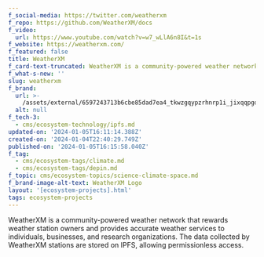 ```yaml
---
f_social-media: https://twitter.com/weatherxm
f_repo: https://github.com/WeatherXM/docs
f_video:
  url: https://www.youtube.com/watch?v=w7_wLlA6n8I&t=1s
f_website: https://weatherxm.com/
f_featured: false
title: WeatherXM
f_card-text-truncated: WeatherXM is a community-powered weather network.
f_what-s-new: ''
slug: weatherxm
f_brand:
  url: >-
    /assets/external/6597243713b6cbe85dad7ea4_tkwzgqypzrhnrp1i_jixqqpgoeqydofsk6p7muppqji.png
  alt: null
f_tech-3:
  - cms/ecosystem-technology/ipfs.md
updated-on: '2024-01-05T16:11:14.388Z'
created-on: '2024-01-04T22:40:29.749Z'
published-on: '2024-01-05T16:15:58.040Z'
f_tag:
  - cms/ecosystem-tags/climate.md
  - cms/ecosystem-tags/depin.md
f_topic: cms/ecosystem-topics/science-climate-space.md
f_brand-image-alt-text: WeatherXM Logo
layout: '[ecosystem-projects].html'
tags: ecosystem-projects
---
```


WeatherXM is a community-powered weather network that rewards weather station owners and provides accurate weather services to individuals, businesses, and research organizations. The data collected by WeatherXM stations are stored on IPFS, allowing permissionless access.
